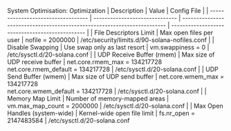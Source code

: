 System Optimisation:
Optimization                       | Description                    | Value                                                                    | Config File                                     |
| ---------------------------------- | ------------------------------ | ------------------------------------------------------------------------ | ----------------------------------------------- |
| File Descriptors Limit         | Max open files per user        | nofile = 2000000                                                       | /etc/security/limits.d/90-solana-nofiles.conf |
| Disable Swapping               | Use swap only as last resort   | vm.swappiness = 0                                                      | /etc/sysctl.d/20-solana.conf                  |
| UDP Receive Buffer (rmem)      | Max size of UDP receive buffer | net.core.rmem_max = 134217728  <br>net.core.rmem_default = 134217728 | /etc/sysctl.d/20-solana.conf                  |
| UDP Send Buffer (wmem)         | Max size of UDP send buffer    | net.core.wmem_max = 134217728  <br>net.core.wmem_default = 134217728 | /etc/sysctl.d/20-solana.conf                  |
| Memory Map Limit               | Number of memory-mapped areas  | vm.max_map_count = 2000000                                             | /etc/sysctl.d/20-solana.conf                  |
| Max Open Handles (system-wide) | Kernel-wide open file limit    | fs.nr_open = 2147483584                                                | /etc/sysctl.d/20-solana.conf